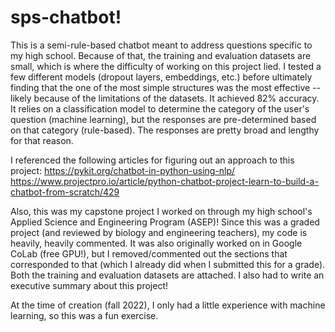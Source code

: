 # sps-chatbot!

This is a semi-rule-based chatbot meant to address questions specific to my high school. Because of that,
the training and evaluation datasets are small, which is where the difficulty of working on this project lied.
I tested a few different models (dropout layers, embeddings, etc.) before ultimately finding that the one of the most simple
structures was the most effective -- likely because of the limitations of the datasets. It achieved 82% accuracy.
It relies on a classification model to determine the category of the user's question (machine learning),
but the responses are pre-determined based on that category (rule-based). The responses are pretty broad and lengthy for that reason.

I referenced the following articles for figuring out an approach to this project:
https://pykit.org/chatbot-in-python-using-nlp/
https://www.projectpro.io/article/python-chatbot-project-learn-to-build-a-chatbot-from-scratch/429

Also, this was my capstone project I worked on through my high school's Applied Science and Engineering Program (ASEP)!
Since this was a graded project (and reviewed by biology and engineering teachers), my code is heavily, heavily
commented. It was also originally worked on in Google CoLab (free GPU!), but I removed/commented out the sections that corresponded to that
(which I already did when I submitted this for a grade). Both the training and evaluation datasets are attached.
I also had to write an executive summary about this project!

At the time of creation (fall 2022), I only had a little experience with machine learning, so this was a fun exercise.
